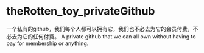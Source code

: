 # theRotten_toy_privateGithub
一个私有的github，我们每个人都可以拥有它，我们也不必去为它的会员付费，不必去为它的任何付费。
A private github that we can all own without having to pay for membership or anything.
